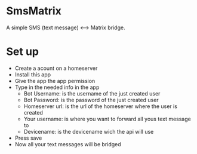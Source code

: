 # SmsMatrix
A simple SMS (text message) &lt;--> Matrix bridge.

# Set up
- Create a acount on a homeserver
- Install this app
- Give the app the app permission
- Type in the needed info in the app
  - Bot Username: is the username of the just created user
  - Bot Password: is the password of the just created user
  - Homeserver url: is the url of the homeserver where the user is created
  - Your username: is where you want to forward all yous text message to
  - Devicename: is the devicename wich the api will use
 - Press save
 - Now all your text messages will be bridged
